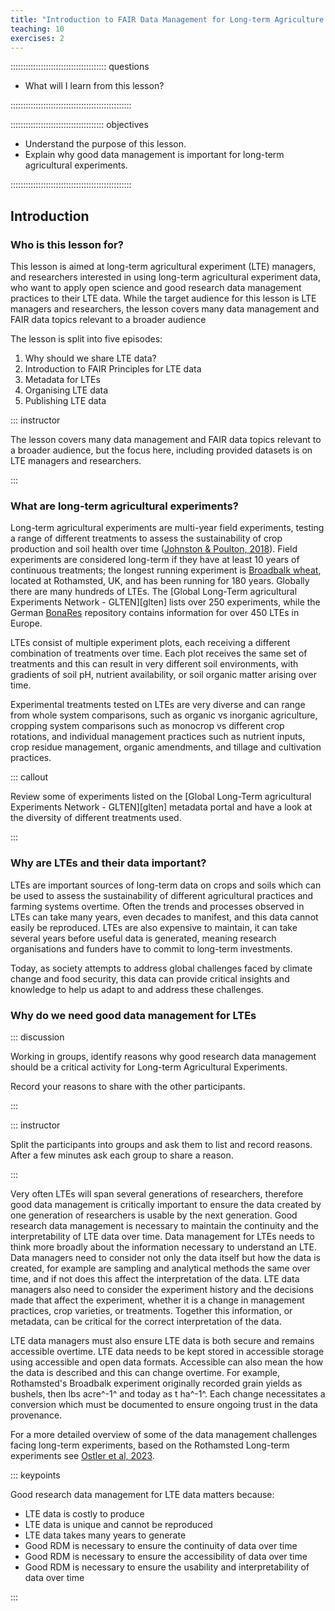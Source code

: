 ```yaml
---
title: "Introduction to FAIR Data Management for Long-term Agriculture Experiments"
teaching: 10
exercises: 2
---
```


:::::::::::::::::::::::::::::::::::::: questions 

- What will I learn from this lesson?

::::::::::::::::::::::::::::::::::::::::::::::::

::::::::::::::::::::::::::::::::::::: objectives

- Understand the purpose of this lesson.
- Explain why good data management is important for long-term agricultural experiments. 

::::::::::::::::::::::::::::::::::::::::::::::::

## Introduction

### Who is this lesson for?

This lesson is aimed at long-term agricultural experiment (LTE) managers, and researchers interested in using long-term agricultural experiment data, who want to apply open science and good research data management practices to their LTE data. While the target audience for this lesson is LTE managers and researchers, the lesson covers many data management and FAIR data topics relevant to a broader audience

The lesson is split into five episodes:

1. Why should we share LTE data?
2. Introduction to FAIR Principles for LTE data
3. Metadata for LTEs
4. Organising LTE data
5. Publishing LTE data

::: instructor

The lesson covers many data management and FAIR data topics relevant to a broader audience, but the focus here, including provided datasets is on LTE managers and researchers.    

:::

### What are long-term agricultural experiments?

Long-term agricultural experiments are multi-year field experiments, testing a range of different treatments to assess the sustainability of crop production and soil health over time ([Johnston & Poulton, 2018](https://doi.org/10.1111/ejss.12521)). Field experiments are considered long-term if they have at least 10 years of continuous treatments; the longest running experiment is [Broadbalk wheat](https://www.era.rothamsted.ac.uk/experiment/rbk1), located at Rothamsted, UK, and has been running for 180 years. Globally there are many hundreds of LTEs. The [Global Long-Term agricultural Experiments Network - GLTEN][glten] lists over 250 experiments, while the German [BonaRes](https://lte.bonares.de/) repository contains information for over 450 LTEs in Europe. 

LTEs consist of multiple experiment plots, each receiving a different combination of treatments over time. Each plot receives the same set of treatments and this can result in very different soil environments, with gradients of soil pH, nutrient availability, or soil organic matter arising over time.

Experimental treatments tested on LTEs are very diverse and can range from whole system comparisons, such as organic vs inorganic agriculture, cropping system comparisons such as monocrop vs different crop rotations, and individual management practices such as nutrient inputs, crop residue management, organic amendments, and tillage and cultivation practices.  

::: callout

Review some of experiments listed on the [Global Long-Term agricultural Experiments Network - GLTEN][glten] metadata portal and have a look at the diversity of different treatments used.

:::

### Why are LTEs and their data important?

LTEs are important sources of long-term data on crops and soils which can be used to assess the sustainability of different agricultural practices and farming systems overtime. Often the trends and processes observed in LTEs can take many years, even decades to manifest, and this data cannot easily be reproduced. LTEs are also expensive to maintain, it can take several years before useful data is generated, meaning research organisations and funders have to commit to long-term investments.     

Today, as society attempts to address global challenges faced by climate change and food security, this data can provide critical insights and knowledge to help us adapt to and address these challenges.

### Why do we need good data management for LTEs

::: discussion

Working in groups, identify reasons why good research data management should be a critical activity for Long-term Agricultural Experiments. 

Record your reasons to share with the other participants.

:::

::: instructor

Split the participants into groups and ask them to list and record reasons. After a few minutes ask each group to share a reason.

:::

Very often LTEs will span several generations of researchers, therefore good data management is critically important to ensure the data created by one generation of researchers is usable by the next generation. Good research data management is necessary to maintain the continuity and the interpretability of LTE data over time. Data management for LTEs needs to think more broadly about the information necessary to understand an LTE. Data managers need to consider not only the data itself but how the data is created, for example are sampling and analytical methods the same over time, and if not does this affect the interpretation of the data. LTE data managers also need to consider the experiment history and the decisions made that affect the experiment, whether it is a change in management practices, crop varieties, or treatments. Together this information, or metadata, can be critical for the correct interpretation of the data.

LTE data managers must also ensure LTE data is both secure and remains accessible overtime. LTE data needs to be kept stored in accessible storage using accessible and open data formats. Accessible can also mean the how the data is described and this can change overtime. For example, Rothamsted's Broadbalk experiment originally recorded grain yields as bushels, then lbs acre^-1^ and today as t ha^-1^. Each change necessitates a conversion which must be documented to ensure ongoing trust in the data provenance.    

For a more detailed overview of some of the data management challenges facing long-term experiments, based on the Rothamsted Long-term experiments see [Ostler et al, 2023](https://doi.org/10.1007/978-3-031-13276-6_7). 

::: keypoints

Good research data management for LTE data matters because:
- LTE data is costly to produce
- LTE data is unique and cannot be reproduced
- LTE data takes many years to generate
- Good RDM is necessary to ensure the continuity of data over time
- Good RDM is necessary to ensure the accessibility of data over time
- Good RDM is necessary to ensure the usability and interpretability of data over time

:::
